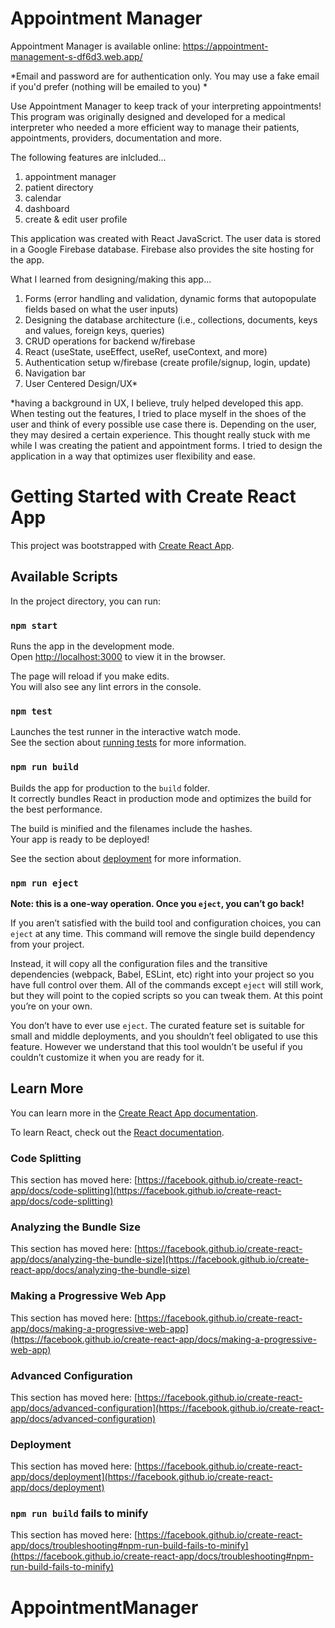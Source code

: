 # Appointment Manager

Appointment Manager is available online: https://appointment-management-s-df6d3.web.app/

*Email and password are for authentication only. You may use a fake email if you'd prefer (nothing will be emailed to you) *

Use Appointment Manager to keep track of your interpreting appointments! This program was originally designed and developed for a medical interpreter who needed a more efficient way to manage their patients, appointments, providers, documentation and more. 

The following features are inlcluded...
1) appointment manager 
2) patient directory 
3) calendar
4) dashboard
5) create & edit user profile

This application was created with React JavaScrict. The user data is stored in a Google Firebase database. Firebase also provides the site hosting for the app. 

What I learned from designing/making this app...
1) Forms (error handling and validation, dynamic forms that autopopulate fields based on what the user inputs)
2) Designing the database architecture (i.e., collections, documents, keys and values, foreign keys, queries)
3) CRUD operations for backend w/firebase 
4) React (useState, useEffect, useRef, useContext, and more)
5) Authentication setup w/firebase (create profile/signup, login, update)
6) Navigation bar
7) User Centered Design/UX*

*having a background in UX, I believe, truly helped developed this app. When testing out the features, I tried to place myself in the shoes of the user and think of every possible use case there is. Depending on the user, they may desired a certain experience. This thought really stuck with me while I was creating the patient and appointment forms. I tried to design the application in a way that optimizes user flexibility and ease.


# Getting Started with Create React App

This project was bootstrapped with [Create React App](https://github.com/facebook/create-react-app).

## Available Scripts

In the project directory, you can run:

### `npm start`

Runs the app in the development mode.\
Open [http://localhost:3000](http://localhost:3000) to view it in the browser.

The page will reload if you make edits.\
You will also see any lint errors in the console.

### `npm test`

Launches the test runner in the interactive watch mode.\
See the section about [running tests](https://facebook.github.io/create-react-app/docs/running-tests) for more information.

### `npm run build`

Builds the app for production to the `build` folder.\
It correctly bundles React in production mode and optimizes the build for the best performance.

The build is minified and the filenames include the hashes.\
Your app is ready to be deployed!

See the section about [deployment](https://facebook.github.io/create-react-app/docs/deployment) for more information.

### `npm run eject`

**Note: this is a one-way operation. Once you `eject`, you can’t go back!**

If you aren’t satisfied with the build tool and configuration choices, you can `eject` at any time. This command will remove the single build dependency from your project.

Instead, it will copy all the configuration files and the transitive dependencies (webpack, Babel, ESLint, etc) right into your project so you have full control over them. All of the commands except `eject` will still work, but they will point to the copied scripts so you can tweak them. At this point you’re on your own.

You don’t have to ever use `eject`. The curated feature set is suitable for small and middle deployments, and you shouldn’t feel obligated to use this feature. However we understand that this tool wouldn’t be useful if you couldn’t customize it when you are ready for it.

## Learn More

You can learn more in the [Create React App documentation](https://facebook.github.io/create-react-app/docs/getting-started).

To learn React, check out the [React documentation](https://reactjs.org/).

### Code Splitting

This section has moved here: [https://facebook.github.io/create-react-app/docs/code-splitting](https://facebook.github.io/create-react-app/docs/code-splitting)

### Analyzing the Bundle Size

This section has moved here: [https://facebook.github.io/create-react-app/docs/analyzing-the-bundle-size](https://facebook.github.io/create-react-app/docs/analyzing-the-bundle-size)

### Making a Progressive Web App

This section has moved here: [https://facebook.github.io/create-react-app/docs/making-a-progressive-web-app](https://facebook.github.io/create-react-app/docs/making-a-progressive-web-app)

### Advanced Configuration

This section has moved here: [https://facebook.github.io/create-react-app/docs/advanced-configuration](https://facebook.github.io/create-react-app/docs/advanced-configuration)

### Deployment

This section has moved here: [https://facebook.github.io/create-react-app/docs/deployment](https://facebook.github.io/create-react-app/docs/deployment)

### `npm run build` fails to minify

This section has moved here: [https://facebook.github.io/create-react-app/docs/troubleshooting#npm-run-build-fails-to-minify](https://facebook.github.io/create-react-app/docs/troubleshooting#npm-run-build-fails-to-minify)
# AppointmentManager
